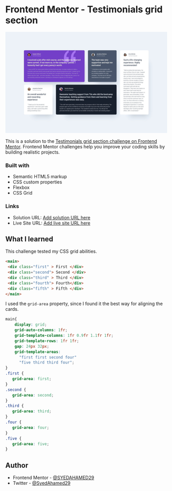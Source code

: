 # Frontend Mentor - Testimonials grid section

![Design preview for the Testimonials grid section coding challenge](./design/desktop-design.jpg)

This is a solution to the [Testimonials grid section challenge on Frontend Mentor](https://www.frontendmentor.io/challenges/testimonials-grid-section-Nnw6J7Un7). Frontend Mentor challenges help you improve your coding skills by building realistic projects.

### Built with

-  Semantic HTML5 markup
-  CSS custom properties
-  Flexbox
-  CSS Grid

### Links

-  Solution URL: [Add solution URL here](https://your-solution-url.com)
-  Live Site URL: [Add live site URL here](https://your-live-site-url.com)

## What I learned

This challenge tested my CSS grid abilities.

```HTML
<main>
 <div class="first" > First </div>
 <div class="second"> Second </div>
 <div class="third" > Third </div>
 <div class="fourth"> Fourth</div>
 <div class="fifth" > Fifth </div>
</main>
```

I used the `grid-area` property, since I found it the best way for aligning the cards.

```CSS
main{
    display: grid;
    grid-auto-columns: 1fr;
    grid-template-columns: 1fr 0.9fr 1.1fr 1fr;
    grid-template-rows: 1fr 1fr;
    gap: 24px 32px;
    grid-template-areas:
      "first first second four"
      "five third third four";
}
.first {
   grid-area: first;
}
.second {
   grid-area: second;
}
.third {
   grid-area: third;
}
.four {
   grid-area: four;
}
.five {
   grid-area: five;
}
```

## Author

-  Frontend Mentor - [@SYEDAHAMED29](https://www.frontendmentor.io/profile/SYEDAHAMED29)
-  Twitter - [@SyedAhamed29](https://www.twitter.com/SyedAhamed29)
